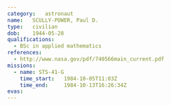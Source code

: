 ```yaml
---
category:	astronaut
name:	SCULLY-POWER, Paul D.
type:	civilian
dob:	1944-05-28
qualifications:
  - BSc in applied mathematics
references:
  - http://www.nasa.gov/pdf/740566main_current.pdf
missions:
  - name: STS-41-G
    time_start:   1984-10-05T11:03Z
    time_end:     1984-10-13T16:26:34Z
evas:
---
```


